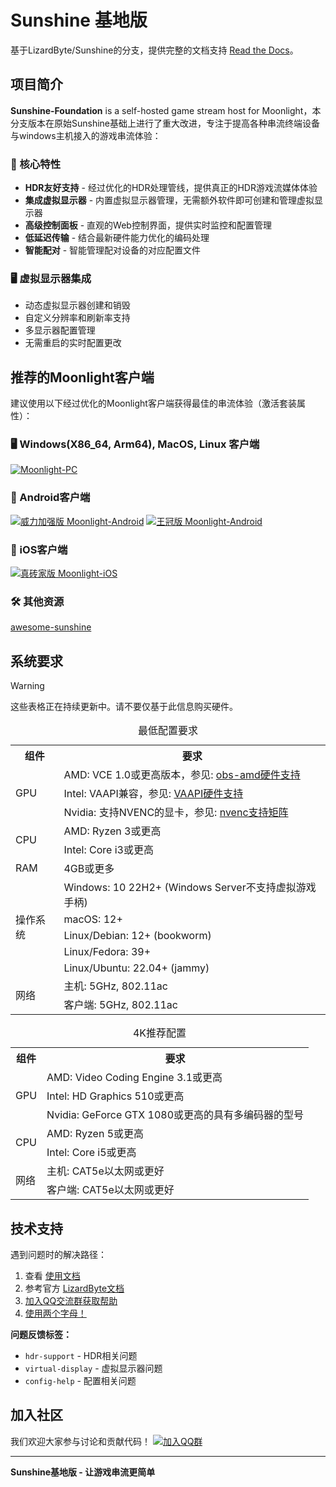 # Sunshine 基地版

基于LizardByte/Sunshine的分支，提供完整的文档支持 [Read the Docs](https://docs.qq.com/aio/DSGdQc3htbFJjSFdO?p=YTpMj5JNNdB5hEKJhhqlSB)。

## 项目简介

**Sunshine-Foundation**  is a self-hosted game stream host for Moonlight，本分支版本在原始Sunshine基础上进行了重大改进，专注于提高各种串流终端设备与windows主机接入的游戏串流体验：

### 🌟 核心特性
- **HDR友好支持** - 经过优化的HDR处理管线，提供真正的HDR游戏流媒体体验
- **集成虚拟显示器** - 内置虚拟显示器管理，无需额外软件即可创建和管理虚拟显示器
- **高级控制面板** - 直观的Web控制界面，提供实时监控和配置管理
- **低延迟传输** - 结合最新硬件能力优化的编码处理
- **智能配对** - 智能管理配对设备的对应配置文件

### 🖥️ 虚拟显示器集成
- 动态虚拟显示器创建和销毁
- 自定义分辨率和刷新率支持
- 多显示器配置管理
- 无需重启的实时配置更改


## 推荐的Moonlight客户端

建议使用以下经过优化的Moonlight客户端获得最佳的串流体验（激活套装属性）：

### 🖥️ Windows(X86_64, Arm64), MacOS, Linux 客户端
[![Moonlight-PC](https://img.shields.io/badge/Moonlight-PC-red?style=for-the-badge&logo=windows)](https://github.com/qiin2333/moonlight-qt)

### 📱 Android客户端
[![威力加强版 Moonlight-Android](https://img.shields.io/badge/威力加强版-Moonlight--Android-green?style=for-the-badge&logo=android)](https://github.com/qiin2333/moonlight-android/releases/tag/shortcut)
[![王冠版 Moonlight-Android](https://img.shields.io/badge/王冠版-Moonlight--Android-blue?style=for-the-badge&logo=android)](https://github.com/WACrown/moonlight-android)

### 📱 iOS客户端
[![真砖家版 Moonlight-iOS](https://img.shields.io/badge/真砖家版-Moonlight--iOS-lightgrey?style=for-the-badge&logo=apple)](https://github.com/TrueZhuangJia/moonlight-ios-NativeMultiTouchPassthrough)


### 🛠️ 其他资源 
[awesome-sunshine](https://github.com/LizardByte/awesome-sunshine)

## 系统要求


> [!WARNING] 
> 这些表格正在持续更新中。请不要仅基于此信息购买硬件。


<table>
    <caption id="minimum_requirements">最低配置要求</caption>
    <tr>
        <th>组件</th>
        <th>要求</th>
    </tr>
    <tr>
        <td rowspan="3">GPU</td>
        <td>AMD: VCE 1.0或更高版本，参见: <a href="https://github.com/obsproject/obs-amd-encoder/wiki/Hardware-Support">obs-amd硬件支持</a></td>
    </tr>
    <tr>
        <td>Intel: VAAPI兼容，参见: <a href="https://www.intel.com/content/www/us/en/developer/articles/technical/linuxmedia-vaapi.html">VAAPI硬件支持</a></td>
    </tr>
    <tr>
        <td>Nvidia: 支持NVENC的显卡，参见: <a href="https://developer.nvidia.com/video-encode-and-decode-gpu-support-matrix-new">nvenc支持矩阵</a></td>
    </tr>
    <tr>
        <td rowspan="2">CPU</td>
        <td>AMD: Ryzen 3或更高</td>
    </tr>
    <tr>
        <td>Intel: Core i3或更高</td>
    </tr>
    <tr>
        <td>RAM</td>
        <td>4GB或更多</td>
    </tr>
    <tr>
        <td rowspan="5">操作系统</td>
        <td>Windows: 10 22H2+ (Windows Server不支持虚拟游戏手柄)</td>
    </tr>
    <tr>
        <td>macOS: 12+</td>
    </tr>
    <tr>
        <td>Linux/Debian: 12+ (bookworm)</td>
    </tr>
    <tr>
        <td>Linux/Fedora: 39+</td>
    </tr>
    <tr>
        <td>Linux/Ubuntu: 22.04+ (jammy)</td>
    </tr>
    <tr>
        <td rowspan="2">网络</td>
        <td>主机: 5GHz, 802.11ac</td>
    </tr>
    <tr>
        <td>客户端: 5GHz, 802.11ac</td>
    </tr>
</table>

<table>
    <caption id="4k_suggestions">4K推荐配置</caption>
    <tr>
        <th>组件</th>
        <th>要求</th>
    </tr>
    <tr>
        <td rowspan="3">GPU</td>
        <td>AMD: Video Coding Engine 3.1或更高</td>
    </tr>
    <tr>
        <td>Intel: HD Graphics 510或更高</td>
    </tr>
    <tr>
        <td>Nvidia: GeForce GTX 1080或更高的具有多编码器的型号</td>
    </tr>
    <tr>
        <td rowspan="2">CPU</td>
        <td>AMD: Ryzen 5或更高</td>
    </tr>
    <tr>
        <td>Intel: Core i5或更高</td>
    </tr>
    <tr>
        <td rowspan="2">网络</td>
        <td>主机: CAT5e以太网或更好</td>
    </tr>
    <tr>
        <td>客户端: CAT5e以太网或更好</td>
    </tr>
</table>

## 技术支持

遇到问题时的解决路径：
1. 查看 [使用文档](https://docs.qq.com/aio/DSGdQc3htbFJjSFdO?p=YTpMj5JNNdB5hEKJhhqlSB)
2. 参考官方 [LizardByte文档](https://docs.lizardbyte.dev/projects/sunshine/latest/)
3. [加入QQ交流群获取帮助](https://qm.qq.com/cgi-bin/qm/qr?k=5qnkzSaLIrIaU4FvumftZH_6Hg7fUuLD&jump_from=webapi)
4. [使用两个字母！](https://uuyc.163.com/)

**问题反馈标签：**
- `hdr-support` - HDR相关问题
- `virtual-display` - 虚拟显示器问题  
- `config-help` - 配置相关问题

## 加入社区

我们欢迎大家参与讨论和贡献代码！
[![加入QQ群](https://pub.idqqimg.com/wpa/images/group.png '加入QQ群')](https://qm.qq.com/cgi-bin/qm/qr?k=WC2PSZ3Q6Hk6j8U_DG9S7522GPtItk0m&jump_from=webapi&authKey=zVDLFrS83s/0Xg3hMbkMeAqI7xoHXaM3sxZIF/u9JW7qO/D8xd0npytVBC2lOS+z)

---

**Sunshine基地版 - 让游戏串流更简单**
